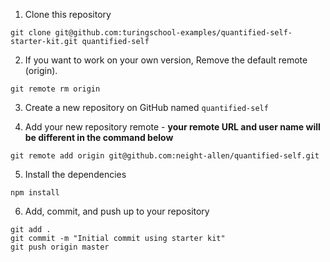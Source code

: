 
1. Clone this repository 

  ```shell
  git clone git@github.com:turingschool-examples/quantified-self-starter-kit.git quantified-self
  ```

2. If you want to work on your own version, Remove the default remote (origin).

  ```shell
  git remote rm origin
  ```

3. Create a new repository on GitHub named `quantified-self`

4. Add your new repository remote - **your remote URL and user name will be different in the command below**

  ```shell
  git remote add origin git@github.com:neight-allen/quantified-self.git
  ```

5. Install the dependencies

  ```shell
  npm install
  ```

6. Add, commit, and push up to your repository

  ```shell
  git add .
  git commit -m "Initial commit using starter kit"
  git push origin master
  ```
